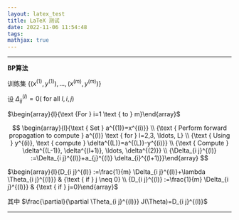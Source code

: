 ```yaml
---
layout: latex_test
title: LaTeX 测试
date: 2022-11-06 11:54:48
tags:
mathjax: true
---
```


  -----------------
  **BP算法**
  
  训练集	$\left\{\left(x^{(1)}, y^{(1)}\right), \ldots,\left(x^{(m)}, y^{(m)}\right)\right\}$
  
  设	$\Delta_{i j}^{(l)}=0(\text { for all } l, i, j)$
  
  $\begin{array}{l}{\text {For } i=1 \text { to } m}\end{array}$
  
  $$
  \begin{array}{l}{\text { Set } a^{(1)}=x^{(i)}} \\ {\text { Perform forward propagation to compute } a^{(l)} \text { for } l=2,3, \ldots, L} \\ {\text { Using } y^{(i)}, \text { compute } \delta^{(L)}=a^{(L)}-y^{(i)}} \\ {\text { Compute } \delta^{(L-1)}, \delta^{(l+1)}, \ldots, \delta^{(2)}} \\ {\Delta_{i j}^{(l)} :=\Delta_{i j}^{(l)}+a_{j}^{(l)} \delta_{i}^{(l+1)}}\end{array}
  $$
  
  $\begin{array}{l}{D_{i j}^{(l)} :=\frac{1}{m} \Delta_{i j}^{(l)}+\lambda \Theta_{i j}^{(l)}} & {\text { if } j \neq 0} \\ {D_{i j}^{(l)} :=\frac{1}{m} \Delta_{i j}^{(l)}} & {\text { if } j=0}\end{array}$
  
  其中	$\frac{\partial}{\partial \Theta_{i j}^{(l)}} J(\Theta)=D_{i j}^{(l)}$
  
  -----------------

